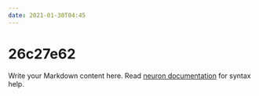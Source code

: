 ```yaml
---
date: 2021-01-30T04:45
---
```


# 26c27e62

Write your Markdown content here. Read [neuron documentation](https://neuron.zettel.page/2011404.html) for syntax help.

